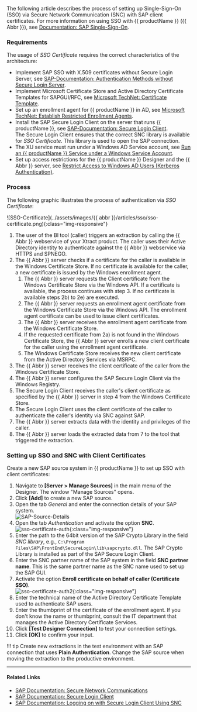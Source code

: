 
<!---
only in Xu and BC
-->

The following article describes the process of setting up Single-Sign-On (SSO) via Secure Network Communication (SNC) with SAP client certificates. 
For more information on using SSO with {{ productName }} ({{ Abbr }}), see [Documentation: SAP Single-Sign-On](https://help.theobald-software.com/en/xtract-universal/advanced-techniques/sap-single-sign-on).

### Requirements

The usage of *SSO Certificate* requires the correct characteristics of the architecture:
- Implement SAP SSO  with X.509 certificates without Secure Login Server, see [SAP-Documentation: Authentication Methods without Secure Login Server](https://help.sap.com/viewer/df185fd53bb645b1bd99284ee4e4a750/LATEST/en-US/7c45fe620ab9469083f7ab50a9008c37.html).
- Implement Microsoft Certificate Store and Active Directory Certificate Templates for SAPGUI/RFC, see [Microsoft TechNet: Certificate Template](https://social.technet.microsoft.com/wiki/contents/articles/53249.active-directory-certificate-services-enterprise-ca-architecture.aspx#Certificate_Template).
- Set up an enrollment agent for {{ productName }} in AD, see [Microsoft TechNet: Establish Restricted Enrollment Agents](https://social.technet.microsoft.com/wiki/contents/articles/10942.ad-cs-security-guidance.aspx#Establish_Restricted_Enrollment_Agents).
- Install the SAP Secure Login Client on the server that runs {{ productName }}, see [SAP-Documentation: Secure Login Client](https://help.sap.com/viewer/8ac26ac20064447ba9e65b18e1bb747e/Cloud/en-US/b304e57f6393461dafd7affc2760b05b.html).<br>
The Secure Login Client ensures that the correct SNC library is available for *SSO Certificate*.
This library is used to open the SAP connection.
- The XU service must run under a Windows AD Service account, see [Run an {{ productName }} Service under a Windows Service Account](https://help.theobald-software.com/en/xtract-universal/advanced-techniques/service-account).
- Set up access restrictions for the {{ productName }} Designer and the {{ Abbr }} server, see [Restrict Access to Windows AD Users (Kerberos Authentication)](https://help.theobald-software.com/en/xtract-universal/security/server-security#restrict-access-to-windows-ad-users-kerberos-authentication).<br>

### Process

The following graphic illustrates the process of authentication via *SSO Certificate*:

![SSO-Certificate](../assets/images/{{ abbr }}/articles/sso/sso-certificate.png){:class="img-responsive"}

1. The user of the BI tool (caller) triggers an extraction by calling the {{ Abbr }} webservice of your Xtract product.
The caller uses their Active Directory identity to authenticate against the {{ Abbr }} webservice via HTTPS and SPNEGO.
2. The {{ Abbr }} server checks if a certificate for the caller is available in the Windows Certificate Store.
If no certificate is available for the caller, a new certificate is issued by the Windows enrollment agent.<br>
	1. The {{ Abbr }} server requests the Client certificate from the Windows Certificate Store via the Windows API.
	If a certificate is available, the process continues with step 3.
	If no certificate is available steps 2b) to 2e) are executed.<br>
	2. The {{ Abbr }} server requests an enrollment agent certificate from the Windows Certificate Store via the Windows API.
	The enrollment agent certificate can be used to issue client certificates.<br>
	3. The {{ Abbr }} server receives the enrollment agent certificate from the Windows Certificate Store.<br>
	4. If the requested certificate from 2a) is not found in the Windows Certificate Store, the {{ Abbr }} server enrolls a new client certificate for the caller using the enrollment agent certificate.<br>
	5. The Windows Certificate Store receives the new client certificate from the Active Directory Services via MSRPC.
3. The {{ Abbr }} server receives the client certificate of the caller from the Windows Certificate Store.
4. The {{ Abbr }} server configures the SAP Secure Login Client via the Windows Registry.
5. The Secure Login Client receives the caller's client certificate as specified by the {{ Abbr }} server in step 4 from the Windows Certificate Store.
6. The Secure Login Client uses the client certificate of the caller to authenticate the caller's identity via SNC against SAP.
7. The {{ Abbr }} server extracts data with the identity and privileges of the caller.
8. The {{ Abbr }} server loads the extracted data from 7 to the tool that triggered the extraction.

### Setting up SSO and SNC with Client Certificates

Create a new SAP source system in {{ productName }} to set up SSO with client certificates:
1. Navigate to **[Server > Manage Sources]** in the main menu of the Designer. The window "Manage Sources" opens.
2. Click **[Add]** to create a new SAP source.
3. Open the tab *General* and enter the connection details of your SAP system. <br>
![SAP-Source-Details](../assets/images/articles/sso/sap-source-details.png)
4. Open the tab *Authentication* and activate the option **SNC**.<br>
![sso-certificate-auth](../assets/images/articles/sso/sso-certificate-auth.png){:class="img-responsive"}
5. Enter the path to the 64bit version of the SAP Crypto Library in the field *SNC library*, e.g., `C:\Program Files\SAP\FrontEnd\SecureLogin\lib\sapcrypto.dll`.
The SAP Crypto Library is installed as part of the SAP Secure Login Client.
6. Enter the SNC partner name of the SAP system in the field **SNC partner name**. 
This is the same partner name as the SNC name used to set up the SAP GUI.
7. Activate the option **Enroll certificate on behalf of caller (Certificate SSO)**.<br>
![sso-certificate-auth2](../assets/images/articles/sso/sso-certificate-auth2.png){:class="img-responsive"}
8. Enter the technical name of the Active Directory Certificate Template used to authenticate SAP users.
9. Enter the thumbprint of the certificate of the enrollment agent.
If you don't know the name or thumbprint, consult the IT department that manages the Active Directory Certificate Services.
10. Click **[Test Designer Connection]** to test your connection settings.
11. Click **[OK]** to confirm your input.

!!! tip
	Create new extractions in the test environment with an SAP connection that uses **Plain Authentication**.
	Change the SAP source when moving the extraction to the productive environment.

*****

#### Related Links
- [SAP Documentation: Secure Network Communications](https://help.sap.com/doc/saphelp_nw73ehp1/7.31.19/en-US/e6/56f466e99a11d1a5b00000e835363f/content.htm?no_cache=true)
- [SAP Documentation: Secure Login Client](https://help.sap.com/viewer/8ac26ac20064447ba9e65b18e1bb747e/Cloud/en-US/b304e57f6393461dafd7affc2760b05b.html)
- [SAP Documentation: Logging on with Secure Login Client Using SNC](https://help.sap.com/viewer/df185fd53bb645b1bd99284ee4e4a750/3.0/en-US/68a6caca798e4adbba5608fb69ea6398.html)
